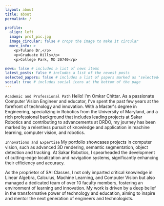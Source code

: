 ```yaml
---
layout: about
title: about
permalink: /

profile:
  align: left
  image: prof_pic.jpg
  image_circular: false # crops the image to make it circular
  more_info: >
    <p>Tulane Dr,</p>
    <p>Graduate Hills</p>
    <p>College Park, MD 20740</p>

news: false # includes a list of news items
latest_posts: false # includes a list of the newest posts
selected_papers: false # includes a list of papers marked as "selected={true}"
social: true # includes social icons at the bottom of the page
---
```


`Academic and Professional Path`
Hello! I'm Omkar Chittar.
As a passionate Computer Vision Engineer and educator, I've spent the past few years at the forefront of technology and innovation. With a Master's degree in Engineering, specializing in Robotics from the University of Maryland, and a rich professional background that includes leading projects at Sakar Robotics and contributing to advancements at DRDO, my journey has been marked by a relentless pursuit of knowledge and application in machine learning, computer vision, and robotics. 

`Innovations and Expertise`
My portfolio showcases projects in computer vision, such as advanced 3D rendering, semantic segmentation, object detection and tracking. At Sakar Robotics, I spearheaded the development of cutting-edge localization and navigation systems, significantly enhancing their efficiency and accuracy. 

As the proprietor of SAI Classes, I not only imparted critical knowledge in Linear Algebra, Calculus, Machine Learning, and Computer Vision but also managed a dedicated team of over 10 faculty members, fostering an environment of learning and innovation. My work is driven by a deep belief in the transformative power of technology and education, aiming to inspire and mentor the next generation of engineers and technologists.

